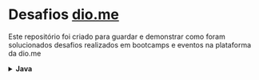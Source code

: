 # Desafios [dio.me](https://www.dio.me/)

Este repositório foi criado para guardar e demonstrar como foram solucionados desafios realizados em bootcamps e eventos na plataforma da dio.me


<details>
	<summary><strong>Java</strong></summary>
	<br />
	<div align="left">
		<!-- Santander 2024 - Backend com Java -->
		<table border=1>
			<tr>
				<th colspan="4">
				<a href="https://github.com/CosmodLima/dio-desafios/tree/main/src/com/cosmo/dio/desafios">
					Bootcamp Santander - Backend com Java
				</a>
			</th>
			</tr>
			<tr>
				<th>Etapa</th>
				<th>Desafio</th>
				<th>Solução</th>
				<th>Status</th>
			</tr>
				<tr>
					<td align="center">1</td>
					<td>Conta no Terminal</td>
					<td>
						<a href="https://github.com/CosmodLima/dio-desafios/tree/main/src/com/cosmo/dio/desafios/conta_terminal">
							Código
						</a>
					</td>
					<td align="center">✅</td>
				</tr>
    	<tr>
					<td align="center">1</td>
					<td>Contador</td>
					<td>
						<a href="https://github.com/CosmodLima/dio-desafios/tree/main/src/com/cosmo/dio/desafios/controle_de_fluxo">
							Código
						</a>
					</td>
					<td align="center">✅</td>
				</tr>
